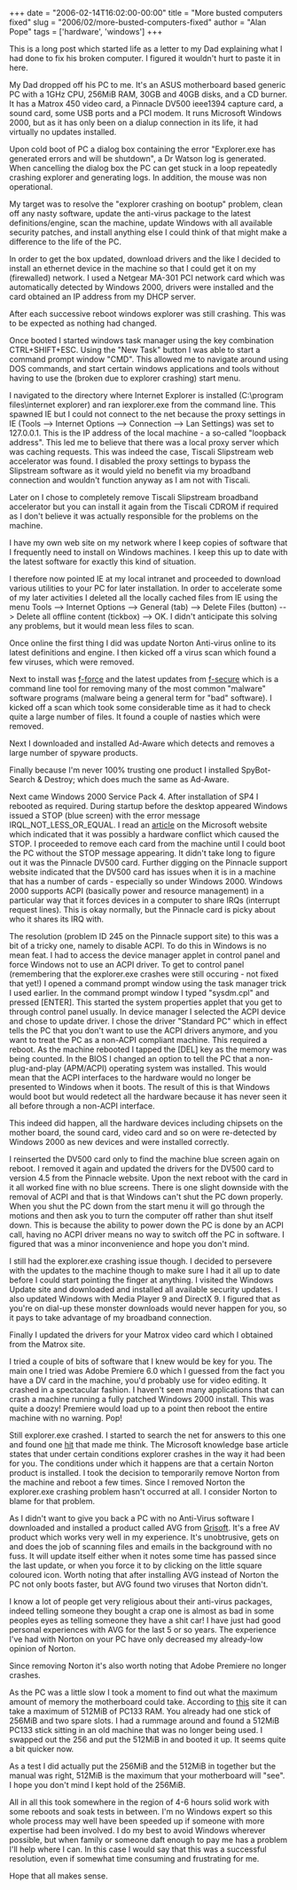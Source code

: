 +++
date = "2006-02-14T16:02:00-00:00"
title = "More busted computers fixed"
slug = "2006/02/more-busted-computers-fixed"
author = "Alan Pope"
tags = ['hardware', 'windows']
+++

This is a long post which started life as a letter to my Dad explaining what I had done to fix his broken computer. I figured it wouldn't hurt to paste it in here.

My Dad dropped off his PC to me. It's an ASUS motherboard based generic PC with a 1GHz CPU, 256MiB RAM, 30GB and 40GB disks, and a CD burner. It has a Matrox 450 video card, a Pinnacle DV500 ieee1394 capture card, a sound card, some USB ports and a PCI modem. It runs Microsoft Windows 2000, but as it has only been on a dialup connection in its life, it had virtually no updates installed.

Upon cold boot of PC a dialog box containing the error "Explorer.exe has generated errors and will be shutdown", a Dr Watson log is generated. When cancelling the dialog box the PC can get stuck in a loop repeatedly crashing explorer and generating logs. In addition, the mouse was non operational.

My target was to resolve the "explorer crashing on bootup" problem, clean off any nasty software, update the anti-virus package to the latest definitions/engine, scan the machine, update Windows with all available security patches, and install anything else I could think of that might make a difference to the life of the PC.

In order to get the box updated, download drivers and the like I decided to install an ethernet device in the machine so that I could get it on my (firewalled) network. I used a Netgear MA-301 PCI network card which was automatically detected by Windows 2000, drivers were installed and the card obtained an IP address from my DHCP server.

After each successive reboot windows explorer was still crashing. This was to be expected as nothing had changed.

Once booted I started windows task manager using the key combination CTRL+SHIFT+ESC. Using the "New Task" button I was able to start a command prompt window "CMD". This allowed me to navigate around using DOS commands, and start certain windows applications and tools without having to use the (broken due to explorer crashing) start menu.

I navigated to the directory where Internet Explorer is installed (C:\program files\internet explorer\) and ran iexplorer.exe from the command line. This spawned IE but I could not connect to the net because the proxy settings in IE (Tools --> Internet Options --> Connection --> Lan Settings) was set to 127.0.0.1. This is the IP address of the local machine - a so-called "loopback address". This led me to believe that there was a local proxy server which was caching requests. This was indeed the case, Tiscali Slipstream web accelerator was found. I disabled the proxy settings to bypass the Slipstream software as it would yield no benefit via my broadband connection and wouldn't function anyway as I am not with Tiscali.

Later on I chose to completely remove Tiscali Slipstream broadband accelerator but you can install it again from the Tiscali CDROM if required as I don't believe it was actually responsible for the problems on the machine.

I have my own web site on my network where I keep copies of software that I frequently need to install on Windows machines. I keep this up to date with the latest software for exactly this kind of situation.

I therefore now pointed IE at my local intranet and proceeded to download various utilities to your PC for later installation. In order to accelerate some of my later activities I deleted all the locally cached files from IE using the menu Tools --> Internet Options --> General (tab) --> Delete Files (button) --> Delete all offline content (tickbox) --> OK. I didn't anticipate this solving any problems, but it would mean less files to scan.

Once online the first thing I did was update Norton Anti-virus online to its latest definitions and engine. I then kicked off a virus scan which found a few viruses, which were removed.

Next to install was [f-force](http://www.f-secure.com/tools/f-force.zip) and the latest updates from [f-secure](http://www.f-secure.com/) which is a command line tool for removing many of the most common "malware" software programs (malware being a general term for "bad" software). I kicked off a scan which took some considerable time as it had to check quite a large number of files. It found a couple of nasties which were removed.

Next I downloaded and installed Ad-Aware which detects and removes a large number of spyware products.

Finally because I'm never 100% trusting one product I installed SpyBot-Search & Destroy; which does much the same as Ad-Aware.

Next came Windows 2000 Service Pack 4. After installation of SP4 I rebooted as required. During startup before the desktop appeared Windows issued a STOP (blue screen) with the error message IRQL_NOT_LESS_OR_EQUAL. I read an [article](http://www.microsoft.com/resources/documentation/Windows/2000/server/reskit/en-us/Default.asp?url=/resources/documentation/Windows/2000/server/reskit/en-us/prork/prhd_exe_igcc.asp) on the Microsoft website which indicated that it was possibly a hardware conflict which caused the STOP. I proceeded to remove each card from the machine until I could boot the PC without the STOP message appearing. It didn't take long to figure out it was the Pinnacle DV500 card. Further digging on the Pinnacle support website indicated that the DV500 card has issues when it is in a machine that has a number of cards - especially so under Windows 2000. Windows 2000 supports ACPI (basically power and resource management) in a particular way that it forces devices in a computer to share IRQs (interrupt request lines). This is okay normally, but the Pinnacle card is picky about who it shares its IRQ with.

The resolution (problem ID 245 on the Pinnacle support site) to this was a bit of a tricky one, namely to disable ACPI. To do this in Windows is no mean feat. I had to access the device manager applet in control panel and force Windows not to use an ACPI driver. To get to control panel (remembering that the explorer.exe crashes were still occuring - not fixed that yet!) I opened a command prompt window using the task manager trick I used earlier. In the command prompt window I typed "sysdm.cpl" and pressed [ENTER]. This started the system properties applet that you get to through control panel usually. In device manager I selected the ACPI device and chose to update driver. I chose the driver "Standard PC" which in effect tells the PC that you don't want to use the ACPI drivers anymore, and you want to treat the PC as a non-ACPI compliant machine. This required a reboot. As the machine rebooted I tapped the [DEL] key as the memory was being counted. In the BIOS I changed an option to tell the PC that a non-plug-and-play (APM/ACPI) operating system was installed. This would mean that the ACPI interfaces to the hardware would no longer be presented to Windows when it boots. The result of this is that Windows would boot but would redetect all the hardware because it has never seen it all before through a non-ACPI interface.

This indeed did happen, all the hardware devices including chipsets on the mother board, the sound card, video card and so on were re-detected by Windows 2000 as new devices and were installed correctly.

I reinserted the DV500 card only to find the machine blue screen again on reboot. I removed it again and updated the drivers for the DV500 card to version 4.5 from the Pinnacle website. Upon the next reboot with the card in it all worked fine with no blue screens. There is one slight downside with the removal of ACPI and that is that Windows can't shut the PC down properly. When you shut the PC down from the start menu it will go through the motions and then ask you to turn the computer off rather than shut itself down. This is because the ability to power down the PC is done by an ACPI call, having no ACPI driver means no way to switch off the PC in software. I figured that was a minor inconvenience and hope you don't mind.

I still had the explorer.exe crashing issue though. I decided to persevere with the updates to the machine though to make sure I had it all up to date before I could start pointing the finger at anything. I visited the Windows Update site and downloaded and installed all available security updates. I also updated Windows with Media Player 9 and DirectX 9. I figured that as you're on dial-up these monster downloads would never happen for you, so it pays to take advantage of my broadband connection.

Finally I updated the drivers for your Matrox video card which I obtained from the Matrox site.

I tried a couple of bits of software that I knew would be key for you. The main one I tried was Adobe Premiere 6.0 which I guessed from the fact you have a DV card in the machine, you'd probably use for video editing. It crashed in a spectacular fashion. I haven't seen many applications that can crash a machine running a fully patched Windows 2000 install. This was quite a doozy! Premiere would load up to a point then reboot the entire machine with no warning. Pop!

Still explorer.exe crashed. I started to search the net for answers to this one and found one [hit](http://support.microsoft.com/kb/255758/) that made me think. The Microsoft knowledge base article states that under certain conditions explorer crashes in the way it had been for you. The conditions under which it happens are that a certain Norton product is installed. I took the decision to temporarily remove Norton from the machine and reboot a few times. Since I removed Norton the explorer.exe crashing problem hasn't occurred at all. I consider Norton to blame for that problem.

As I didn't want to give you back a PC with no Anti-Virus software I downloaded and installed a product called AVG from [Grisoft](http://free.grisoft.com/). It's a free AV product which works very well in my experience. It's unobtrusive, gets on and does the job of scanning files and emails in the background with no fuss. It will update itself either when it notes some time has passed since the last update, or when you force it to by clicking on the little square coloured icon. Worth noting that after installing AVG instead of Norton the PC not only boots faster, but AVG found two viruses that Norton didn't.

I know a lot of people get very religious about their anti-virus packages, indeed telling someone they bought a crap one is almost as bad in some peoples eyes as telling someone they have a shit car! I have just had good personal experiences with AVG for the last 5 or so years. The experience I've had with Norton on your PC have only decreased my already-low opinion of Norton.

Since removing Norton it's also worth noting that Adobe Premiere no longer crashes.

As the PC was a little slow I took a moment to find out what the maximum amount of memory the motherboard could take. According to [this](http://www.motherboard.cz/mb/asus/CUSL2-C.htm) site it can take a maximum of 512MiB of PC133 RAM. You already had one stick of 256MiB and two spare slots. I had a rummage around and found a 512MiB PC133 stick sitting in an old machine that was no longer being used. I swapped out the 256 and put the 512MiB in and booted it up. It seems quite a bit quicker now.

As a test I did actually put the 256MiB and the 512MiB in together but the manual was right, 512MiB is the maximum that your motherboard will "see". I hope you don't mind I kept hold of the 256MiB.

All in all this took somewhere in the region of 4-6 hours solid work with some reboots and soak tests in between. I'm no Windows expert so this whole process may well have been speeded up if someone with more expertise had been involved. I do my best to avoid Windows wherever possible, but when family or someone daft enough to pay me has a problem I'll help where I can. In this case I would say that this was a successful resolution, even if somewhat time consuming and frustrating for me.

Hope that all makes sense.
